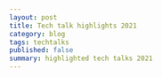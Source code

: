 ```yaml
---
layout: post
title: Tech talk highlights 2021
category: blog
tags: techtalks 
published: false
summary: highlighted tech talks 2021
---
```

